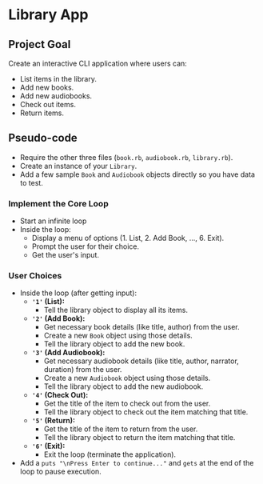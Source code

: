 # Library App

## Project Goal

Create an interactive CLI application where users can:
* List items in the library.
* Add new books.
* Add new audiobooks.
* Check out items.
* Return items.

## Pseudo-code
  * Require the other three files (`book.rb`, `audiobook.rb`, `library.rb`).
  * Create an instance of your `Library`.
  * Add a few sample `Book` and `Audiobook` objects directly so you have data to test.

### Implement the Core Loop
  * Start an infinite loop
  * Inside the loop:
      * Display a menu of options (1. List, 2. Add Book, ..., 6. Exit).
      * Prompt the user for their choice.
      * Get the user's input.

### User Choices
  * Inside the loop (after getting input):
    * **`'1'` (List):**
        * Tell the library object to display all its items.
    * **`'2'` (Add Book):**
        * Get necessary book details (like title, author) from the user.
        * Create a new `Book` object using those details.
        * Tell the library object to add the new book.
    * **`'3'` (Add Audiobook):**
        * Get necessary audiobook details (like title, author, narrator, duration) from the user.
        * Create a new `Audiobook` object using those details.
        * Tell the library object to add the new audiobook.
    * **`'4'` (Check Out):**
        * Get the title of the item to check out from the user.
        * Tell the library object to check out the item matching that title.
    * **`'5'` (Return):**
        * Get the title of the item to return from the user.
        * Tell the library object to return the item matching that title.
    * **`'6'` (Exit):**
        * Exit the loop (terminate the application).
  * Add a `puts "\nPress Enter to continue..."` and `gets` at the end of the loop to pause execution.
